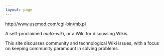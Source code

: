 ```yaml
---
layout: page
---
```


http://www.usemod.com/cgi-bin/mb.pl

A self-proclaimed *meta-wiki*, or a Wiki for discussing Wikis.

This site discusses community and technological Wiki issues, with a focus on keeping community paramount in solving problems.
